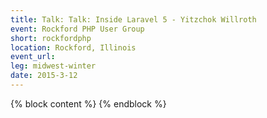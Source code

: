 ```yaml
---
title: Talk: Talk: Inside Laravel 5 - Yitzchok Willroth
event: Rockford PHP User Group
short: rockfordphp
location: Rockford, Illinois
event_url:
leg: midwest-winter
date: 2015-3-12
---
```

{% block content %}
{% endblock %}
